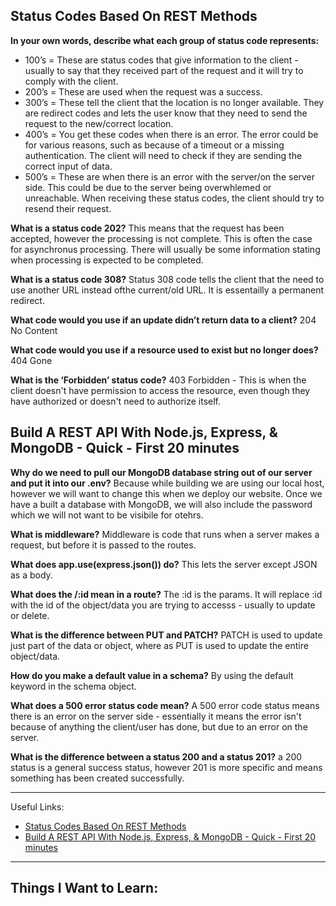 ## Status Codes Based On REST Methods

**In your own words, describe what each group of status code represents:**

- 100’s = These are status codes that give information to the client - usually to say that they received part of the request and it will try to comply with the client.
- 200’s = These are used when the request was a success.
- 300’s = These tell the client that the location is no longer available. They are redirect codes and lets the user know that they need to send the request to the new/correct location.
- 400’s = You get these codes when there is an error. The error could be for various reasons, such as because of a timeout or a missing authentication. The client will need to check if they are sending the correct input of data.
- 500’s = These are when there is an error with the server/on the server side. This could be due to the server being overwhlemed or unreachable. When receiving these status codes, the client should try to resend their request.

**What is a status code 202?**
This means that the request has been accepted, however the processing is not complete. This is often the case for asynchronus processing. There will usually be some information stating when processing is expected to be completed.

**What is a status code 308?**
Status 308 code tells the client that the need to use another URL instead ofthe current/old URL. It is essentailly a permanent redirect.

**What code would you use if an update didn’t return data to a client?**
204 No Content

**What code would you use if a resource used to exist but no longer does?**
404 Gone

**What is the ‘Forbidden’ status code?**
403 Forbidden - This is when the client doesn't have permission to access the resource, even though they have authorized or doesn't need to authorize itself.

## Build A REST API With Node.js, Express, & MongoDB - Quick - First 20 minutes

**Why do we need to pull our MongoDB database string out of our server and put it into our .env?**
Because while building we are using our local host, however we will want to change this when we deploy our website. Once we have a built a database with MongoDB, we will also include the password which we will not want to be visibile for otehrs.

**What is middleware?**
Middleware is code that runs when a server makes a request, but before it is passed to the routes.

**What does app.use(express.json()) do?**
This lets the server except JSON as a body.

**What does the /:id mean in a route?**
The :id is the params. It will replace :id with the id of the object/data you are trying to accesss - usually to update or delete.

**What is the difference between PUT and PATCH?**
PATCH is used to update just part of the data or object, where as PUT is used to update the entire object/data.

**How do you make a default value in a schema?**
By using the default keyword in the schema object.

**What does a 500 error status code mean?**
A 500 error code status means there is an error on the server side - essentially it means the error isn't because of anything the client/user has done, but due to an error on the server.

**What is the difference between a status 200 and a status 201?**
a 200 status is a general success status, however 201 is more specific and means something has been created successfully.

---

Useful Links:

- [Status Codes Based On REST Methods](https://www.moesif.com/blog/technical/api-design/Which-HTTP-Status-Code-To-Use-For-Every-CRUD-App/)
- [Build A REST API With Node.js, Express, & MongoDB - Quick - First 20 minutes](https://www.youtube.com/channel/UCFbNIlppjAuEX4znoulh0Cw)

---

## Things I Want to Learn:
